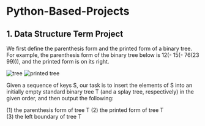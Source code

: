 # Python-Based-Projects

## 1. Data Structure Term Project 

We first define the parenthesis form and the printed form of a binary tree. For example, the parenthesis form of the binary tree below is 12(- 15(- 76(23 99))), and the printed form is on its right.

![tree](https://user-images.githubusercontent.com/55181957/98544223-a6160380-22ce-11eb-971a-e24c0f5e7a34.png)  ![printed tree](https://user-images.githubusercontent.com/55181957/98546181-83d1b500-22d1-11eb-8d10-fd34e24966c5.png)

Given a sequence of keys S, our task is to insert the elements of S into an initially empty standard binary tree T (and a splay tree, respectively) in the given order, and then output the following:

(1) the parenthesis form of tree T 
(2) the printed form of tree T <br/>
(3) the left boundary of tree T <br/>
